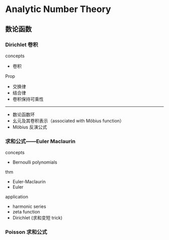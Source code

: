 # Analytic Number Theory

## 数论函数

### Dirichlet 卷积

concepts

- 卷积

Prop

- 交换律
- 结合律
- 卷积保持可乘性

---

- 数论函数环
- 幺元及其卷积表示（associated with Möbius function）
- Möbius 反演公式

### 求和公式——Euler Maclaurin

concepts

- Bernoulli polynomials

thm

- Euler-Maclaurin
- Euler

application

- harmonic series
- zeta function
- Dirichlet (求和变短 trick)

### Poisson 求和公式

